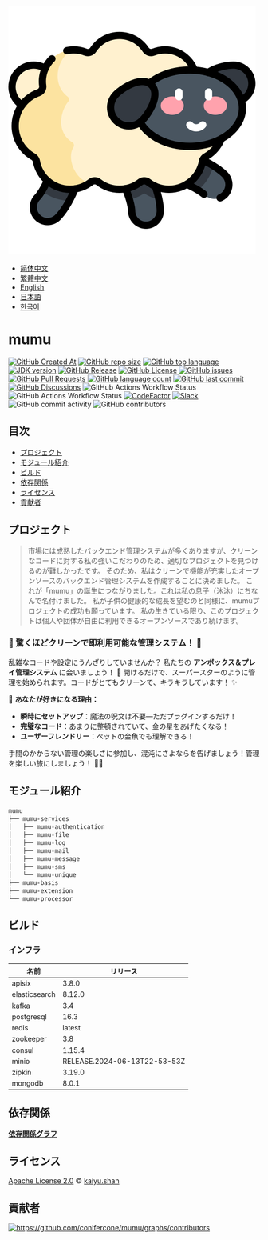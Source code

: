 ![mumu](../logo.svg)

- [简体中文](README.zh_CN.md)
- [繁體中文](README.zh_TW.md)
- [English](../README.md)
- [日本語](README.ja.md)
- [한국어](README.ko.md)

# mumu

[![GitHub Created At](https://img.shields.io/github/created-at/conifercone/mumu)](https://github.com/conifercone/mumu)
[![GitHub repo size](https://img.shields.io/github/repo-size/conifercone/mumu)](https://github.com/conifercone/mumu)
[![GitHub top language](https://img.shields.io/github/languages/top/conifercone/mumu)](https://github.com/conifercone/mumu)
[![JDK version](https://img.shields.io/badge/JDK-23+-green.svg)](https://jdk.java.net/23)
[![GitHub Release](https://img.shields.io/github/v/release/conifercone/mumu)](https://github.com/conifercone/mumu/releases/latest)
[![GitHub License](https://img.shields.io/github/license/conifercone/mumu)](https://github.com/conifercone/mumu)
[![GitHub issues](https://img.shields.io/github/issues/conifercone/mumu)](https://github.com/conifercone/mumu/issues)
[![GitHub Pull Requests](https://img.shields.io/github/issues-pr/conifercone/mumu)](https://github.com/conifercone/mumu/pulls)
[![GitHub language count](https://img.shields.io/github/languages/count/conifercone/mumu)](https://github.com/conifercone/mumu)
[![GitHub last commit](https://img.shields.io/github/last-commit/conifercone/mumu/develop)](https://github.com/conifercone/mumu)
[![GitHub Discussions](https://img.shields.io/github/discussions/conifercone/mumu)](https://github.com/conifercone/mumu/discussions)
![GitHub Actions Workflow Status](https://img.shields.io/github/actions/workflow/status/conifercone/mumu/pmd.yml?label=PMD)
![GitHub Actions Workflow Status](https://img.shields.io/github/actions/workflow/status/conifercone/mumu/checkstyle.yml?label=Checkstyle)
[![CodeFactor](https://www.codefactor.io/repository/github/conifercone/mumu/badge/develop)](https://www.codefactor.io/repository/github/conifercone/mumu/overview/develop)
[![Slack](https://img.shields.io/badge/Slack-Join%20Our%20Community-green)](https://join.slack.com/t/mumu-community/shared_invite/zt-2ov97fcpj-bFJZmpXSp5YZWSU9zD7S5g)
![GitHub commit activity](https://img.shields.io/github/commit-activity/m/conifercone/mumu)
![GitHub contributors](https://img.shields.io/github/contributors/conifercone/mumu)

## 目次

- [プロジェクト](#プロジェクト)
- [モジュール紹介](#モジュール紹介)
- [ビルド](#ビルド)
- [依存関係](#依存関係)
- [ライセンス](#ライセンス)
- [貢献者](#貢献者)

## プロジェクト

> 市場には成熟したバックエンド管理システムが多くありますが、クリーンなコードに対する私の強いこだわりのため、適切なプロジェクトを見つけるのが難しかったです。
> そのため、私はクリーンで機能が充実したオープンソースのバックエンド管理システムを作成することに決めました。
> これが「mumu」の誕生につながりました。これは私の息子（沐沐）にちなんで名付けました。
> 私が子供の健康的な成長を望むのと同様に、mumuプロジェクトの成功も願っています。
> 私の生きている限り、このプロジェクトは個人や団体が自由に利用できるオープンソースであり続けます。

### 🎉 驚くほどクリーンで即利用可能な管理システム！ 🎉

乱雑なコードや設定にうんざりしていませんか？
私たちの **アンボックス＆プレイ管理システム** に会いましょう！ 🎁
開けるだけで、スーパースターのように管理を始められます。コードがとてもクリーンで、キラキラしています！ ✨

🌟 **あなたが好きになる理由：**

- **瞬時にセットアップ**：魔法の呪文は不要—ただプラグインするだけ！
- **完璧なコード**：あまりに整頓されていて、金の星をあげたくなる！
- **ユーザーフレンドリー**：ペットの金魚でも理解できる！

手間のかからない管理の楽しさに参加し、混沌にさよならを告げましょう！管理を楽しい旅にしましょう！ 🚀🎈

## モジュール紹介

```text
mumu
├── mumu-services
│   ├── mumu-authentication
│   ├── mumu-file
│   ├── mumu-log
│   ├── mumu-mail
│   ├── mumu-message
│   ├── mumu-sms
│   └── mumu-unique
├── mumu-basis
├── mumu-extension
└── mumu-processor
```

## ビルド

### インフラ

| 名前            | リリース                         |
|---------------|------------------------------|
| apisix        | 3.8.0                        |
| elasticsearch | 8.12.0                       |
| kafka         | 3.4                          |
| postgresql    | 16.3                         |
| redis         | latest                       |
| zookeeper     | 3.8                          |
| consul        | 1.15.4                       |
| minio         | RELEASE.2024-06-13T22-53-53Z |
| zipkin        | 3.19.0                       |
| mongodb       | 8.0.1                        |

## 依存関係

[**依存関係グラフ**](https://github.com/conifercone/mumu/network/dependencies)

## ライセンス

[Apache License 2.0](../LICENSE) © <a href="mailto:kaiyu.shan@mumu.baby">kaiyu.shan</a>

## 貢献者

<a href="https://github.com/conifercone/mumu/graphs/contributors">
  <img src="https://contrib.rocks/image?repo=conifercone/mumu"  alt="https://github.com/conifercone/mumu/graphs/contributors"/>
</a>
